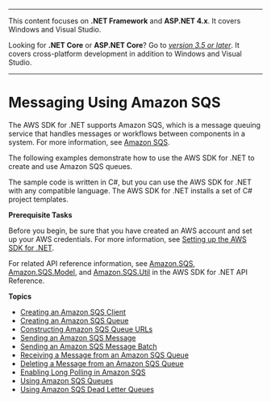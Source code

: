 --------

This content focuses on **\.NET Framework** and **ASP\.NET 4\.x**\. It covers Windows and Visual Studio\.

Looking for **\.NET Core** or **ASP\.NET Core**? Go to *[version 3\.5 or later](https://docs.aws.amazon.com/sdk-for-net/latest/developer-guide/welcome.html)*\. It covers cross\-platform development in addition to Windows and Visual Studio\.

--------

# Messaging Using Amazon SQS<a name="sqs-apis-intro"></a>

The AWS SDK for \.NET supports Amazon SQS, which is a message queuing service that handles messages or workflows between components in a system\. For more information, see [Amazon SQS](https://aws.amazon.com/sqs/)\.

The following examples demonstrate how to use the AWS SDK for \.NET to create and use Amazon SQS queues\.

The sample code is written in C\#, but you can use the AWS SDK for \.NET with any compatible language\. The AWS SDK for \.NET installs a set of C\# project templates\.

 **Prerequisite Tasks** 

Before you begin, be sure that you have created an AWS account and set up your AWS credentials\. For more information, see [Setting up the AWS SDK for \.NET](net-dg-setup.md)\.

For related API reference information, see [Amazon\.SQS](https://docs.aws.amazon.com/sdkfornet/v3/apidocs/items/SQS/NSQS.html), [Amazon\.SQS\.Model](https://docs.aws.amazon.com/sdkfornet/v3/apidocs/items/SQS/NSQSModel.html), and [Amazon\.SQS\.Util](https://docs.aws.amazon.com/sdkfornet/v3/apidocs/items/SQS/NSQSUtil.html) in the AWS SDK for \.NET API Reference\.

**Topics**
+ [Creating an Amazon SQS Client](InitSQSClient.md)
+ [Creating an Amazon SQS Queue](CreateQueue.md)
+ [Constructing Amazon SQS Queue URLs](QueueURL.md)
+ [Sending an Amazon SQS Message](SendMessage.md)
+ [Sending an Amazon SQS Message Batch](SendMessageBatch.md)
+ [Receiving a Message from an Amazon SQS Queue](ReceiveMessage.md)
+ [Deleting a Message from an Amazon SQS Queue](DeleteMessage.md)
+ [Enabling Long Polling in Amazon SQS](EnableLongPolling.md)
+ [Using Amazon SQS Queues](UsingSQSQueues.md)
+ [Using Amazon SQS Dead Letter Queues](UsingSQSDeadLetterQueues.md)